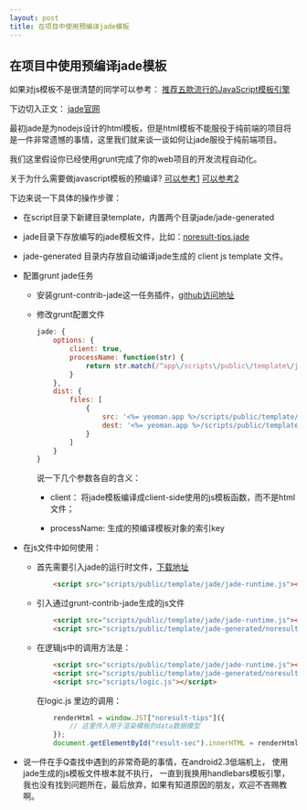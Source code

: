 ```yaml
---
layout: post
title: 在项目中使用预编译jade模板
---
```


## 在项目中使用预编译jade模板
如果对js模板不是很清楚的同学可以参考： [推荐五款流行的JavaScript模板引擎](/all/web/2014/03/16/推荐五款流行的JavaScript模板引擎.html)

下边切入正文： [jade官网](http://jade-lang.com/)

最初jade是为nodejs设计的html模板，但是html模板不能服役于纯前端的项目将是一件非常遗憾的事情，这里我们就来谈一谈如何让jade服役于纯前端项目。

我们这里假设你已经使用grunt完成了你的web项目的开发流程自动化。

关于为什么需要做javascript模板的预编译?
[可以参考1](http://lostechies.com/derickbailey/2012/04/10/javascript-performance-pre-compiling-and-caching-html-templates/)
[可以参考2](http://stackoverflow.com/questions/13536262/what-is-javascript-template-precompiling)

下边来说一下具体的操作步骤：

-  在script目录下新建目录template，内置两个目录jade/jade-generated

-  jade目录下存放编写的jade模板文件，比如：[noresult-tips.jade](/attachments/noresult-tips.jade)

-  jade-generated 目录内存放自动编译jade生成的 client js template 文件。

-  配置grunt jade任务

    * 安装grunt-contrib-jade这一任务插件，[github访问地址](https://github.com/gruntjs/grunt-contrib-jade)
    * 修改grunt配置文件

        ```javascript
        jade: {
            options: {
                client: true,
                processName: function(str) {
                    return str.match(/^app\/scripts\/public\/template\/jade\/(.*)\.jade$/)[1];
                }
            },
            dist: {
                files: [
                    {
                        src: '<%= yeoman.app %>/scripts/public/template/jade/noresult-tips.jade',
                        dest: '<%= yeoman.app %>/scripts/public/template/jade-generated/noresult-tips.js'
                    }
                ]
            }
        }
        ```
        说一下几个参数各自的含义：

        - client： 将jade模板编译成client-side使用的js模板函数，而不是html文件；

        - processName: 生成的预编译模板对象的索引key

-  在js文件中如何使用：
    * 首先需要引入jade的运行时文件，[下载地址](/attachments/jade-runtime.js)

        ```html
            <script src="scripts/public/template/jade/jade-runtime.js"></script>
        ```
    * 引入通过grunt-contrib-jade生成的js文件

        ```html
            <script src="scripts/public/template/jade/jade-runtime.js"></script>
            <script src="scripts/public/template/jade-generated/noresult-tips.js"></script>
        ```

    * 在逻辑js中的调用方法是：

        ```html
            <script src="scripts/public/template/jade/jade-runtime.js"></script>
            <script src="scripts/public/template/jade-generated/noresult-tips.js"></script>
            <script src="scripts/logic.js"></script>
        ```

        在logic.js 里边的调用：

        ```javascript
            renderHtml = window.JST["noresult-tips"]({
                // 这里传入用于渲染模板的data数据模型
            });
            document.getElementById("result-sec").innerHTML = renderHtml
        ```

-  说一件在手Q查找中遇到的非常奇葩的事情，在android2.3低端机上， 使用jade生成的js模板文件根本就不执行， 一直到我换用handlebars模板引擎，我也没有找到问题所在，最后放弃，如果有知道原因的朋友，欢迎不吝赐教啊。






